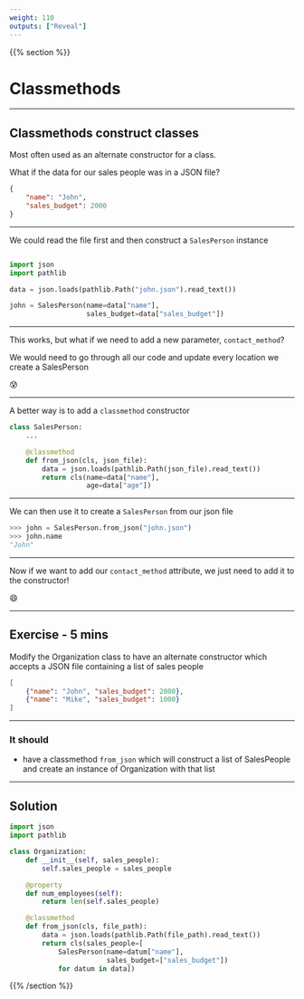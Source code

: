 ```yaml
---
weight: 110
outputs: ["Reveal"]
---
```


{{% section %}}

# Classmethods

---

## Classmethods construct classes

Most often used as an alternate constructor for a class.

What if the data for our sales people was in a JSON file?

```json
{
    "name": "John",
    "sales_budget": 2000
}
```

---

We could read the file first and then construct a `SalesPerson` instance

```python

import json
import pathlib

data = json.loads(pathlib.Path("john.json").read_text())

john = SalesPerson(name=data["name"],
                   sales_budget=data["sales_budget"])
```

---

This works, but what if we need to add a new parameter, `contact_method`?

We would need to go through all our code and update every location we create a SalesPerson

:cold_sweat:

---

A better way is to add a `classmethod` constructor

```python
class SalesPerson:
    ...

    @classmethod
    def from_json(cls, json_file):
        data = json.loads(pathlib.Path(json_file).read_text())
        return cls(name=data["name"],
                   age=data["age"])
```

---

We can then use it to create a `SalesPerson` from our json file

```python
>>> john = SalesPerson.from_json("john.json")
>>> john.name
"John"
```
---

Now if we want to add our `contact_method` attribute, we just need to add it to the constructor!

:smile:


---

## Exercise - 5 mins

Modify the Organization class to have an alternate constructor which accepts a JSON file containing a list of sales people

```json
[
    {"name": "John", "sales_budget": 2000},
    {"name": "Mike", "sales_budget": 1000}
]
```

---

### It should

- have a classmethod `from_json` which will construct a list of SalesPeople and create an instance of Organization with that list 

---

## Solution

```python
import json
import pathlib

class Organization:
    def __init__(self, sales_people):
        self.sales_people = sales_people

    @property
    def num_employees(self):
        return len(self.sales_people)

    @classmethod
    def from_json(cls, file_path):
        data = json.loads(pathlib.Path(file_path).read_text())
        return cls(sales_people=[
            SalesPerson(name=datum["name"],
                        sales_budget=["sales_budget"])
            for datum in data])
```

{{% /section %}}
